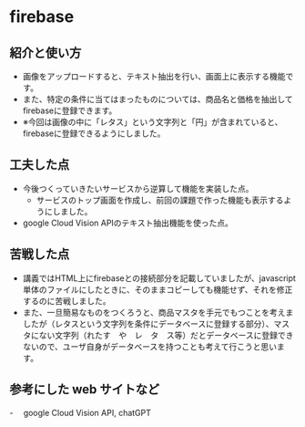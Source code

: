 # firebase

## 紹介と使い方

  - 画像をアップロードすると、テキスト抽出を行い、画面上に表示する機能です。
  - また、特定の条件に当てはまったものについては、商品名と価格を抽出してfirebaseに登録できます。
  - ※今回は画像の中に「レタス」という文字列と「円」が含まれていると、firebaseに登録できるようにしました。


## 工夫した点

  - 今後つくっていきたいサービスから逆算して機能を実装した点。
    - サービスのトップ画面を作成し、前回の課題で作った機能も表示するようにしました。 
  - google Cloud Vision APIのテキスト抽出機能を使った点。

## 苦戦した点

  - 講義ではHTML上にfirebaseとの接続部分を記載していましたが、javascript単体のファイルにしたときに、そのままコピーしても機能せず、それを修正するのに苦戦しました。
  - また、一旦簡易なものをつくろうと、商品マスタを手元でもつことを考えましたが（レタスという文字列を条件にデータベースに登録する部分）、マスタにない文字列（れたす　や　レ　タ　ス等）だとデータベースに登録できないので、ユーザ自身がデータベースを持つことも考えて行こうと思います。

## 参考にした web サイトなど

  -　 google Cloud Vision API, chatGPT
